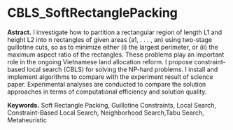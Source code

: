 # CBLS_SoftRectanglePacking

**Astract.**
I investigate how to partition a rectangular region of length L1 and height L2 into n rectangles of given areas (a1, . . . , an) using two-stage guillotine cuts, so as to minimize either (i) the largest perimeter, or (ii) the maximum aspect ratio of the rectangles. These problems play an important role in the ongoing Vietnamese land allocation reform. I propose constraint-based local search (CBLS) for solving the NP-hard problems. I install and implement algorithms to compare with the experiment result of science paper. Experimental analyses are conducted to compare the solution approaches in terms of computational efficiency and solution quality.

**Keywords.** Soft Rectangle Packing, Guillotine Constraints, Local Search, Constraint-Based Local Search, Neighborhood Search,Tabu Search, Metaheuristic